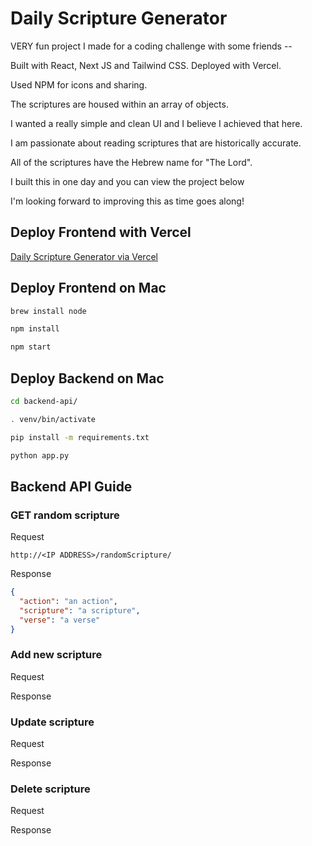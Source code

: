 # Daily Scripture Generator

VERY fun project I made for a coding challenge with some friends --

Built with React, Next JS and Tailwind CSS. Deployed with Vercel.

Used NPM for icons and sharing.

The scriptures are housed within an array of objects.

I wanted a really simple and clean UI and I believe I achieved that here.

I am passionate about reading scriptures that are historically accurate.

All of the scriptures have the Hebrew name for "The Lord".

I built this in one day and you can view the project below

I'm looking forward to improving this as time goes along!

## Deploy Frontend with Vercel

[Daily Scripture Generator via Vercel](https://daily-scripture-generator.vercel.app/)

## Deploy Frontend on Mac

```zsh
brew install node

npm install

npm start
```

## Deploy Backend on Mac

```zsh
cd backend-api/

. venv/bin/activate

pip install -m requirements.txt

python app.py
```

## Backend API Guide

### GET random scripture

Request

```
http://<IP ADDRESS>/randomScripture/
```

Response

```json
{
  "action": "an action",
  "scripture": "a scripture",
  "verse": "a verse"
}
```

### Add new scripture

Request

Response

### Update scripture

Request

Response

### Delete scripture

Request

Response

